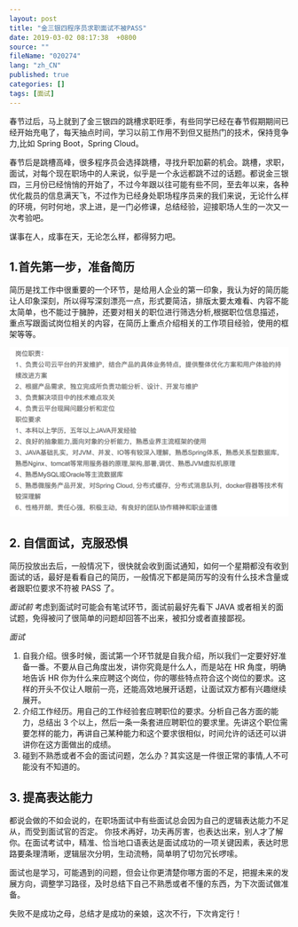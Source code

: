 ```yaml
---
layout: post
title: "金三银四程序员求职面试不被PASS"
date: 2019-03-02 08:17:38  +0800
source: ""
fileName: "020274"
lang: "zh_CN"
published: true
categories: []
tags: [面试]
---
```


春节过后，马上就到了金三银四的跳槽求职旺季，有些同学已经在春节假期期间已经开始充电了，每天抽点时间，学习以前工作用不到但又挺热门的技术，保持竞争力,比如 Spring Boot，Spring Cloud。

春节后是跳槽高峰，很多程序员会选择跳槽，寻找升职加薪的机会。跳槽，求职，面试，对每个现在职场中的人来说，似乎是一个永远都跳不过的话题。都说金三银四，三月份已经悄悄的开始了，不过今年跟以往可能有些不同，至去年以来，各种优化裁员的信息满天飞，不过作为已经身处职场程序员来的我们来说，无论什么样的环境，何时何地，求上进，是一门必修课，总结经验，迎接职场人生的一次又一次考验吧。

谋事在人，成事在天，无论怎么样，都得努力吧。

## 1.首先第一步，准备简历

简历是找工作中很重要的一个环节，是给用人企业的第一印象，我认为好的简历能让人印象深刻，所以得写深刻漂亮一点，形式要简洁，排版太要太难看、内容不能太简单，也不能过于臃肿，还要对相关的职位进行筛选分析,根据职位信息描述，重点写跟面试岗位相关的内容，在简历上重点介绍相关的工作项目经验，使用的框架等等。

![](2019-03-02-22-24-27.png)

## 2. 自信面试，克服恐惧

简历投放出去后，一般情况下，很快就会收到面试通知，如何一个星期都没有收到面试的话，最好是看看自己的简历，一般情况下都是简历写的没有什么技术含量或者跟职位要求不符被 PASS 了。

_面试前_
考虑到面试时可能会有笔试环节，面试前最好先看下 JAVA 或者相关的面试题，免得被问了很简单的问题却回答不出来，被扣分或者直接鄙视。

_面试_

1. 自我介绍。很多时候，面试第一个环节就是自我介绍，所以我们一定要好好准备一番。不要从自己角度出发，讲你究竟是什么人，而是站在 HR 角度，明确地告诉 HR 你为什么来应聘这个岗位，你的哪些特点符合这个岗位的要求。这样的开头不仅让人眼前一亮，还能高效地展开话题，让面试双方都有兴趣继续展开。
2. 介绍工作经历。用自己的工作经验套应聘职位的要求。分析自己各方面的能力，总结出 3 个以上，然后一条一条套进应聘职位的要求里。先讲这个职位需要怎样的能力，再讲自己某种能力和这个要求很相似，时间允许的话还可以讲讲你在这方面做出的成绩。
3. 碰到不熟悉或者不会的面试问题，怎么办？其实这是一件很正常的事情,人不可能没有不知道的。

## 3. 提高表达能力

都说会做的不如会说的，在职场面试中有些面试总会因为自己的逻辑表达能力不足从，而受到面试官的否定。
你技术再好，功夫再厉害，也表达出来，别人才了解你。在面试考试中，精准、恰当地口语表达是面试成功的一项关键因素，表达时思路要条理清晰，逻辑层次分明，生动流畅，简单明了切勿冗长啰嗦。

面试也是学习，可能遇到的问题，但会让你更清楚你哪方面的不足，把握未来的发展方向，调整学习路径，及时总结下自己不熟悉或者不懂的东西，为下次面试做准备。

失败不是成功之母，总结才是成功的亲娘，这次不行，下次肯定行！